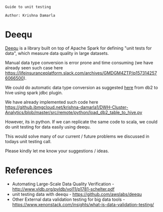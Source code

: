```
Guide to unit testing 

Author: Krishna Damarla
```

# Deequ 

[Deequ](https://dl.acm.org/citation.cfm?id=3320210) is a library built on top of Apache Spark for defining "unit tests for data", which measure data quality in large datasets.

Manual data type conversion is error prone and time consuming (we have already seen such case here  https://lifeinsuranceplatform.slack.com/archives/GMDGM4ZTP/p1573142576066500).

We could do automatic data type conversion as suggested [here](
https://towardsdatascience.com/automated-data-quality-testing-at-scale-using-apache-spark-93bb1e2c5cd0 ) from db2 to hive using spark jdbc plugin. 

We have already implemented such code here https://github.ibmgcloud.net/krishna-damarla1/DWH-Cluster-Analytics/blob/master/src/remote/python/load_db2_table_to_hive.py 

However, its in python. If we can replicate the same code to scala, we could do unit testing for data easily using deequ. 

This would solve many of our current / future problems we discussed in todays unit testing call.

Please kindly let me know your suggestions / ideas.

# References
- Automating Large-Scale Data Quality Verification - http://www.vldb.org/pvldb/vol11/p1781-schelter.pdf
- unit testing data with deequ - https://github.com/awslabs/deequ
- Other External data validation testing for big data tools - https://www.xenonstack.com/insights/what-is-data-validation-testing/
